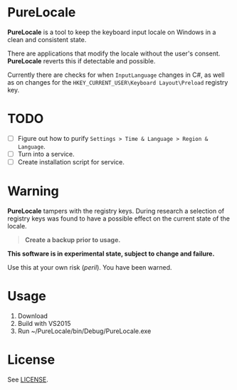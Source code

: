 ﻿# PureLocale

**PureLocale** is a tool to keep the keyboard input locale on Windows in a 
clean and consistent state. 

There are applications that modify the locale without the user's consent. 
**PureLocale** reverts this if detectable and possible.

Currently there are checks for when `InputLanguage` changes in C#, 
as well as on changes for the `HKEY_CURRENT_USER\Keyboard Layout\Preload` 
registry key.


# TODO
*  [ ] Figure out how to purify `Settings > Time & Language > Region & Language`.
*  [ ] Turn into a service.
*  [ ] Create installation script for service.

# Warning

**PureLocale** tampers with the registry keys. During research a selection 
of registry keys was found to have a possible effect on the current state 
of the locale.

> **Create a backup prior to usage.**

**This software is in experimental state, subject to change and failure.**

Use this at your own risk (*peril*). You have been warned.

# Usage

1. Download
2. Build with VS2015
3. Run ~/PureLocale/bin/Debug/PureLocale.exe

# License 
See [LICENSE](https://github.com/Zolomon/PureLocale/blob/master/LICENSE).